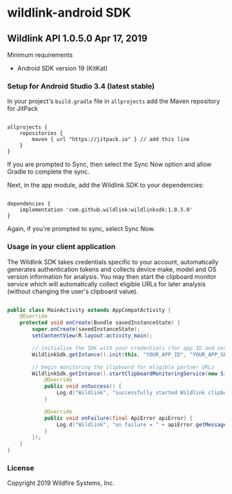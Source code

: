 # wildlink-android SDK

## Wildlink API 1.0.5.0 Apr 17, 2019

Minimum requirements
* Android SDK version 19 (KitKat)

### Setup for Android Studio 3.4 (latest stable)

In your project's `build.gradle` file in `allprojects` add the Maven repository for JitPack

```Maven

allprojects {
    repositories {
        maven { url "https://jitpack.io" } // add this line
    }
}

```

If you are prompted to Sync, then select the Sync Now option and allow Gradle to complete the sync.

Next, in the app module, add the Wildlink SDK to your dependencies:

```Deps

dependencies {
    implementation 'com.github.wildlink:wildlinksdk:1.0.5.0'
}

```

Again, if you're prompted to sync, select Sync Now.


### Usage in your client application

The Wildlink SDK takes credentials specific to your account, automatically generates authentication tokens and collects device make, model and OS version information for analysis.  You may then start the clipboard monitor service which will automatically collect eligible URLs for later analysis (without changing the user's clipboard value).

```Java

public class MainActivity extends AppCompatActivity {
    @Override
    protected void onCreate(Bundle savedInstanceState) {
        super.onCreate(savedInstanceState);
        setContentView(R.layout.activity_main);

        // initialize the SDK with your credentials (for app ID and secret please contact Wildfire: support@wildlink.me)
        WildlinkSdk.getIntance().init(this, "YOUR_APP_ID", "YOUR_APP_SECRET");

        // begin monitoring the clipboard for eligible partner URLs
        WildlinkSdk.getIntance().startClipboardMonitoringService(new SimpleListener() {
            @Override
            public void onSuccess() {
                Log.d("Wildlink", "successfully started Wildlink clipboard monitor");
            }

            @Override
            public void onFailure(final ApiError apiError) {
                Log.d("Wildlink", "on failure = " + apiError.getMessage());
            }
        });
    }
}

```

### License

Copyright 2019 Wildfire Systems, Inc.
